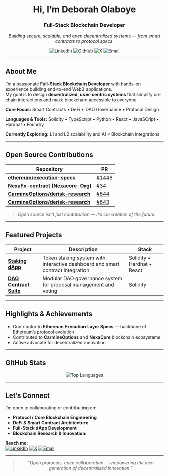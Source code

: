 <!-- HEADER SECTION -->
<div align="center">

# Hi, I’m **Deborah Olaboye**

### Full-Stack Blockchain Developer  
_Building secure, scalable, and open decentralized systems — from smart contracts to protocol specs._

[![LinkedIn](https://img.shields.io/badge/LinkedIn-Deborah%20Olaboye-blue?style=flat&logo=linkedin)](https://www.linkedin.com/in/olaboye-deborah-575094156) 
[![GitHub](https://img.shields.io/badge/GitHub-DeborahOlaboye-black?style=flat&logo=github)](https://github.com/DeborahOlaboye)
[![X](https://img.shields.io/badge/X-@debielily-1DA1F2?style=flat&logo=twitter)](https://x.com/debielily)
[![Email](https://img.shields.io/badge/Email-deboraholaboye%40gmail.com-red?style=flat&logo=gmail)](mailto:deboraholaboye@gmail.com)

</div>

---

## About Me

I’m a passionate **Full-Stack Blockchain Developer** with hands-on experience building end-to-end Web3 applications.  
My goal is to design **decentralized, user-centric systems** that simplify on-chain interactions and make blockchain accessible to everyone.

**Core Focus:** Smart Contracts • DeFi • DAO Governance • Protocol Design  

**Languages & Tools:** Solidity • TypeScript • Python • React • JavaSCript • Hardhat • Foundry   

**Currently Exploring:** L1 and L2 scalability and AI × Blockchain integrations  

---

## Open Source Contributions

| Repository | PR |
|---------------|-------|
| [**ethereum/execution-specs**](https://github.com/ethereum/execution-specs/pull/1448) | [#1448](https://github.com/ethereum/execution-specs/pull/1448) | 
| [**NexaFx-contract (Nexacore-Org)**](https://github.com/Nexacore-Org/NexaFx-contract/pull/34) | [#34](https://github.com/Nexacore-Org/NexaFx-contract/pull/34) |
| [**CarmineOptions/derisk-research**](https://github.com/CarmineOptions/derisk-research/pull/644) | [#644](https://github.com/CarmineOptions/derisk-research/pull/644) | 
| [**CarmineOptions/derisk-research**](https://github.com/CarmineOptions/derisk-research/pull/643) | [#643](https://github.com/CarmineOptions/derisk-research/pull/643) | 

> _Open source isn’t just contribution — it’s co-creation of the future._

---

## Featured Projects

| Project | Description | Stack |
|-------------|----------------|-----------|
| [**Staking dApp**](https://github.com/DeborahOlaboye/staking-dApp) | Token staking system with interactive dashboard and smart contract integration | Solidity • Hardhat • React |
| [**DAO Contract Suite**](https://github.com/DeborahOlaboye/DAOContract) | Modular DAO governance system for proposal management and voting | Solidity |

---

## Highlights & Achievements

- Contributor to **Ethereum Execution Layer Specs** — backbone of Ethereum’s protocol evolution  
- Contributed to **CarmineOptions** and **NexaCore** blockchain ecosystems   
- Active advocate for decentralized innovation  

---

## GitHub Stats

<div align="center">

![Top Languages](https://github-readme-stats.vercel.app/api/top-langs/?username=DeborahOlaboye&layout=compact&theme=radical&hide_border=true&border_radius=12&cache_seconds=1800)

</div>


---

## Let’s Connect

I’m open to collaborating or contributing on:
- **Protocol / Core Blockchain Engineering**  
- **DeFi & Smart Contract Architecture**  
- **Full-Stack dApp Development**  
- **Blockchain Research & Innovation**

**Reach me:**  
[![LinkedIn](https://img.shields.io/badge/LinkedIn-Deborah%20Olaboye-blue?style=flat&logo=linkedin)](https://www.linkedin.com/in/olaboye-deborah-575094156)
[![X](https://img.shields.io/badge/X-@debielily-1DA1F2?style=flat&logo=twitter)](https://x.com/debielily)
[![Email](https://img.shields.io/badge/Email-deboraholaboye%40gmail.com-red?style=flat&logo=gmail)](mailto:deboraholaboye@gmail.com)

---

<div align="center">

> _“Open protocols, open collaboration — empowering the next generation of decentralized innovation.”_

</div>
